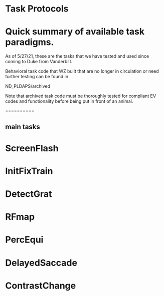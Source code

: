 Task Protocols
==========
Quick summary of available task paradigms.
==========

As of 5/27/21, these are the tasks that we have tested and used since coming to Duke from Vanderbilt. 

Behavioral task code that WZ built that are no longer in circulation or need further testing can be found in 

ND_PLDAPS/archived

Note that archived task code must be thoroughly tested for compliant EV codes and functionality before being put in
front of an animal. 

==========

## main tasks

# ScreenFlash
# InitFixTrain
# DetectGrat
# RFmap
# PercEqui
# DelayedSaccade 
# ContrastChange
